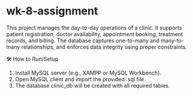 # wk-8-assignment

This project manages the day-to-day operations of a clinic. It supports patient registration, doctor availability, appointment booking, treatment records, and billing. The database captures one-to-many and many-to-many relationships, and enforces data integrity using proper constraints.

🛠️ How to Run/Setup

1. Install MySQL server (e.g., XAMPP or MySQL Workbench).
2. Open MySQL client and import the provided .sql file
3. The database clinic_db will be created with all required tables.
